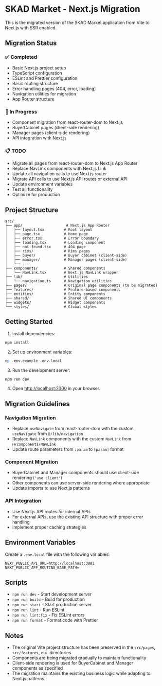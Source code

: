 # SKAD Market - Next.js Migration

This is the migrated version of the SKAD Market application from Vite to Next.js with SSR enabled.

## Migration Status

### ✅ Completed
- Basic Next.js project setup
- TypeScript configuration
- ESLint and Prettier configuration
- Basic routing structure
- Error handling pages (404, error, loading)
- Navigation utilities for migration
- App Router structure

### 🔄 In Progress
- Component migration from react-router-dom to Next.js
- BuyerCabinet pages (client-side rendering)
- Manager pages (client-side rendering)
- API integration with Next.js

### 📋 TODO
- Migrate all pages from react-router-dom to Next.js App Router
- Replace NavLink components with Next.js Link
- Update all navigation calls to use Next.js router
- Migrate API calls to use Next.js API routes or external API
- Update environment variables
- Test all functionality
- Optimize for production

## Project Structure

```
src/
├── app/                    # Next.js App Router
│   ├── layout.tsx         # Root layout
│   ├── page.tsx           # Home page
│   ├── error.tsx          # Error boundary
│   ├── loading.tsx        # Loading component
│   ├── not-found.tsx      # 404 page
│   ├── rims/              # Rims pages
│   ├── buyer/             # Buyer cabinet (client-side)
│   ├── manager/           # Manager pages (client-side)
│   └── ...
├── components/            # Shared components
│   └── NavLink.tsx        # Next.js NavLink wrapper
├── lib/                   # Utilities
│   └── navigation.ts      # Navigation utilities
├── pages/                 # Original page components (to be migrated)
├── features/              # Feature-based components
├── entities/              # Entity components
├── shared/                # Shared UI components
├── widgets/               # Widget components
└── styles/                # Global styles
```

## Getting Started

1. Install dependencies:
```bash
npm install
```

2. Set up environment variables:
```bash
cp .env.example .env.local
```

3. Run the development server:
```bash
npm run dev
```

4. Open [http://localhost:3000](http://localhost:3000) in your browser.

## Migration Guidelines

### Navigation Migration
- Replace `useNavigate` from react-router-dom with the custom `useNavigate` from `@/lib/navigation`
- Replace `NavLink` components with the custom `NavLink` from `@/components/NavLink`
- Update route parameters from `:param` to `[param]` format

### Component Migration
- BuyerCabinet and Manager components should use client-side rendering (`'use client'`)
- Other components can use server-side rendering where appropriate
- Update imports to use Next.js patterns

### API Integration
- Use Next.js API routes for internal APIs
- For external APIs, use the existing API structure with proper error handling
- Implement proper caching strategies

## Environment Variables

Create a `.env.local` file with the following variables:

```env
NEXT_PUBLIC_API_URL=http://localhost:3001
NEXT_PUBLIC_APP_ROUTING_BASE_PATH=
```

## Scripts

- `npm run dev` - Start development server
- `npm run build` - Build for production
- `npm run start` - Start production server
- `npm run lint` - Run ESLint
- `npm run lint:fix` - Fix ESLint errors
- `npm run format` - Format code with Prettier

## Notes

- The original Vite project structure has been preserved in the `src/pages`, `src/features`, etc. directories
- Components are being migrated gradually to maintain functionality
- Client-side rendering is used for BuyerCabinet and Manager components as specified
- The migration maintains the existing business logic while adapting to Next.js patterns